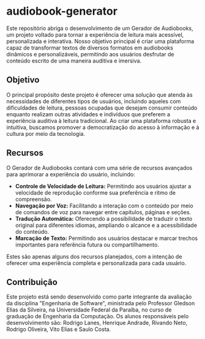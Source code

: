 # audiobook-generator

Este repositório abriga o desenvolvimento de um Gerador de Audiobooks, um projeto voltado para tornar a experiência de leitura mais acessível, personalizada e interativa. Nosso objetivo principal é criar uma plataforma capaz de transformar textos de diversos formatos em audiobooks dinâmicos e personalizáveis, permitindo aos usuários desfrutar de conteúdo escrito de uma maneira auditiva e imersiva.

## Objetivo

O principal propósito deste projeto é oferecer uma solução que atenda às necessidades de diferentes tipos de usuários, incluindo aqueles com dificuldades de leitura, pessoas ocupadas que desejam consumir conteúdo enquanto realizam outras atividades e indivíduos que preferem a experiência auditiva à leitura tradicional. Ao criar uma plataforma robusta e intuitiva, buscamos promover a democratização do acesso à informação e à cultura por meio da tecnologia.

## Recursos

O Gerador de Audiobooks contará com uma série de recursos avançados para aprimorar a experiência do usuário, incluindo:

- **Controle de Velocidade de Leitura:** Permitindo aos usuários ajustar a velocidade de reprodução conforme sua preferência e ritmo de compreensão.
- **Navegação por Voz:** Facilitando a interação com o conteúdo por meio de comandos de voz para navegar entre capítulos, páginas e seções.
- **Tradução Automática:** Oferecendo a possibilidade de traduzir o texto original para diferentes idiomas, ampliando o alcance e a acessibilidade do conteúdo.
- **Marcação de Texto:** Permitindo aos usuários destacar e marcar trechos importantes para referência futura ou compartilhamento.

Estes são apenas alguns dos recursos planejados, com a intenção de oferecer uma experiência completa e personalizada para cada usuário.

## Contribuição

Este projeto está sendo desenvolvido como parte integrante da avaliação da disciplina "Engenharia de Software", ministrada pelo Professor Gledson Elias da Silveira, na Universidade Federal da Paraíba, no curso de graduação de Engenharia da Computação. Os alunos responsáveis pelo desenvolvimento são: Rodrigo Lanes, Henrique Andrade, Rivando Neto, Rodrigo Oliveira, Vito Elias e Saulo Costa.
